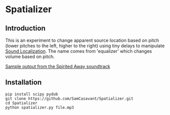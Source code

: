 # Spatializer

## Introduction

This is an experiment to change apparent source location based on pitch (lower pitches to the left, higher to the right) using tiny delays to manipulate [Sound Localization](https://en.wikipedia.org/wiki/Sound_localization). The name comes from 'equalizer' which changes volume based on pitch. 

[Sample output from the Spirited Away soundtrack](http://sam.casavant.org/assets/spatializer/sa.mp3 "Spatialized output from the Spirited Away soundtrack")

## Installation

```
pip install scipy pydub
git clone https://github.com/SamCasavant/Spatializer.git
cd Spatializer
python spatializer.py file.mp3
```
